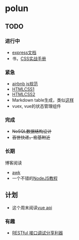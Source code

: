 # polun

## TODO

### 进行中
- [express文档](http://expressjs.com/)
- 书，[CSS实战手册](https://about.ac/books/css-manual-4th/)

### 紧急
- [airbnb js规范](https://github.com/airbnb/javascript)
- [HTMLCSS1](http://learn.shayhowe.com/html-css/)
- [HTMLCSS2](http://learn.shayhowe.com/advanced-html-css/)
- Markdown table生成，类似[这样](http://www.tablesgenerator.com/markdown_tables)
- vuex, vue的状态管理组件

### 完成
- <del>NoSQL数据结构设计</del>
- <del>百世快递，宏基附近</del>

### 长期
博客阅读
- [awk](https://segmentfault.com/a/1190000007338373?hmsr=toutiao.io&utm_medium=toutiao.io&utm_source=toutiao.io)
- 一个不错的[NodeJS教程](https://github.com/alsotang/node-lessons)

## 计划

- 这个周末阅读[vue api](https://cn.vuejs.org/v2/api/)

### 有趣
- [RESTful 接口调试分享利器](https://elemefe.github.io/restc/)
